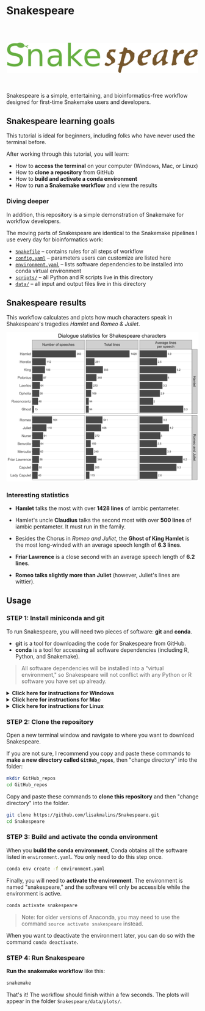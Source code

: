 # Snakespeare

<br /><br />
<div align="center">
  <img src="images/snakespeare_logo.png" alt="Snakespeare logo" width="500px" />
</div>
<br /><br />

Snakespeare is a simple, entertaining, and bioinformatics-free workflow designed for first-time Snakemake users and developers.

## Snakespeare learning goals
This tutorial is ideal for beginners, including folks who have never used the terminal before.

After working through this tutorial, you will learn:
- How to __access the terminal__ on your computer (Windows, Mac, or Linux)
- How to __clone a repository__ from GitHub
- How to __build and activate a conda environment__
- How to __run a Snakemake workflow__ and view the results

### Diving deeper
In addition, this repository is a simple demonstration of Snakemake for workflow developers.

The moving parts of Snakespeare are identical to the Snakemake pipelines I use every day for bioinformatics work:
- [`Snakefile`](Snakefile) – contains rules for all steps of workflow
- [`config.yaml`](config.yaml) – parameters users can customize are listed here
- [`environment.yaml`](environment.yaml) – lists software dependencies to be installed into conda virtual environment
- [`scripts/`](scripts) – all Python and R scripts live in this directory
- [`data/`](data) – all input and output files live in this directory

## Snakespeare results
This workflow calculates and plots how much characters speak in Shakespeare's tragedies _Hamlet_ and _Romeo & Juliet_.

![Example output from Snakespeare workflow.](images/all_statistics.png)

### Interesting statistics
- **Hamlet** talks the most with over **1428 lines** of iambic pentameter.

- Hamlet's uncle **Claudius** talks the second most with over **500 lines** of iambic pentameter. It must run in the family.

- Besides the Chorus in _Romeo and Juliet_, the **Ghost of King Hamlet** is the most long-winded with an average speech length of **6.3 lines**.

- **Friar Lawrence** is a close second with an average speech length of **6.2 lines**.

- **Romeo talks slightly more than Juliet** (however, Juliet's lines are wittier).


## Usage

### STEP 1: Install miniconda and git
To run Snakespeare, you will need two pieces of software: __git__ and __conda__.
- __git__ is a tool for downloading the code for Snakespeare from GitHub.
- __conda__ is a tool for accessing all software dependencies (including R, Python, and Snakemake).
> All software dependencies will be installed into a "virtual environment," so Snakespeare will not conflict with any Python or R software you have set up already.

<!------------------------------ Begin Windows instructions ------------------------------>
<details>
<summary><b>Click here for instructions for Windows</b></summary>
<table>

<!-- - - - - - - - - - - - - - - Windows + Anaconda Prompt - - - - - - - - - - - - - - -->
<tr><td><details>
<summary>Run Snakespeare via Anaconda prompt (recommended for new users)</summary>

#### Installing Miniconda3 for Windows
Head over to the Anaconda website and download a [Windows installer for Miniconda3](https://docs.conda.io/en/latest/miniconda.html#windows-installers).
> If you are not sure which to choose, pick the highest version of Python.
>
> You can check whether your system is 64-bit or 32-bit under __Settings__ > __About__ > __Device specifications__ > __System type__.

Run the installer and follow the instructions to complete your installation of Miniconda3.

#### Open Anaconda Prompt
Now click the Start menu and search for "__Anaconda prompt__." This is a version of the Windows "command prompt" terminal that includes miniconda.

#### Installing Git for Windows
In Anaconda prompt, copy and paste the following to install git:
```sh
conda install git
```

That's it! Continue to STEP 2.
</details></td></tr>

<!-- - - - - - - - - - - - - - - Windows + WSL - - - - - - - - - - - - - - -->
<tr><td><details>
<summary>Run Snakespeare via Windows Subsystem for Linux (advanced users)</summary>
If you are already using Windows Subsystem for Linux, follow the instructions below for how to install miniconda and git in your Ubuntu terminal.

#### Installing Git in WSL
Head to the [git website](https://git-scm.com/download/linux) and follow installation instructions for Ubuntu.

#### Installing Miniconda in WSL
Head to the [Anaconda website](https://docs.conda.io/projects/conda/en/latest/user-guide/install/linux.html) for instructions to download and run a Miniconda installer for Linux.

After installing git and miniconda, close any terminal windows you have open and continue to STEP 2.
</details></td></tr>

</table>
</details>

<!------------------------------ End Windows instructions ------------------------------>
<!------------------------------ Begin Mac instructions ------------------------------>
<details>
<summary><b>Click here for instructions for Mac</b></summary>
<table>

<tr><td>

#### Installing Git for Mac
On your Mac, open Terminal. Type `git` and press Enter.
- If a bunch of text appears (these are the usage instructions for git), congratulations, you already have git installed! Skip to **Installing Miniconda for Mac**.
- If you see `git: command not found`, then you will need to get git for Mac. The easiest method is to [install Xcode](https://apps.apple.com/us/app/xcode/id497799835), which is a suite of developer tools provided by Apple.
- After installing Xcode, open a *new* terminal window and try typing `git` again. You should see the usage instructions now.
> If you still see `git: command not found`, please [let me know](https://github.com/lisakmalins/Snakespeare/issues/new) so I can help.

#### Installing Miniconda for Mac
- To get Miniconda for Mac, download an installer from the [Anaconda website](https://docs.conda.io/projects/conda/en/latest/user-guide/install/macos.html).
- If you are not sure which to choose, download the __Python 3.9 Miniconda3 MacOSX 64-bit pkg__.
- Run the installer that just downloaded, and follow the instructions to complete your installation of Miniconda.

Done! Make sure you close any terminal windows that you have open, then continue to STEP 2.

</td></tr>
</table>
</details>

<!------------------------------ End Mac instructions ------------------------------>
<!------------------------------ Begin Linux instructions ------------------------------>
<details>
<summary><b>Click here for instructions for Linux</b></summary>
<table>

<!-- - - - - - - - - - - - - - - Linux Desktop - - - - - - - - - - - - - - -->
<tr><td><details>
<summary>Linux desktop users</summary>

#### Installing Git for Linux
Head to the [git website](https://git-scm.com/download/linux) for instructions to install git with your distribution's package manager.

#### Installing Miniconda for Linux
Head to the [Anaconda website](https://docs.conda.io/projects/conda/en/latest/user-guide/install/linux.html) for instructions to download and run a Miniconda installer.

After installing git and miniconda, close any terminal windows you have open and continue to STEP 2.
</details></td></tr>

<!-- - - - - - - - - - - - - - - Linux Server - - - - - - - - - - - - - - -->
<tr><td><details>
<summary>Linux server users</summary>

If you would like to run Snakespeare on a work or lab server, check with your supervisor or sysadmin to see if git and conda are installed already. If so, continue to STEP 2.

Otherwise, if you need to install software (and have permission to do so), follow the instructions below.

#### Installing Miniconda on a Linux Server
To __install miniconda__ from the command line:
```bash
wget https://repo.continuum.io/miniconda/Miniconda3-latest-Linux-x86_64.sh
bash Miniconda3-latest-Linux-x86_64.sh
```

The installer will ask you some questions to complete installation. Review and accept the license, accept or change home location, and answer yes to placing it in your path.

To finish configuring miniconda:
```bash
source $HOME/.bashrc
```

> Note: If your home folder is not writable on your server, conda will crash. If you experience this issue, run these commands to tell conda to store the environment in the current folder.
> ```bash
> conda config --add envs_dirs ./.conda/envs
> conda config --add pkgs_dirs ./.conda/pkgs
> ```

#### Installing Git on a Linux Server
To __install git__:
```bash
conda install git
```

</details></td></tr>
</table>
</details>
<!------------------------------ End Linux instructions ------------------------------>

### STEP 2: Clone the repository
Open a new terminal window and navigate to where you want to download Snakespeare.

If you are not sure, I recommend you copy and paste these commands to __make a new directory called `GitHub_repos`__, then "change directory" into the folder:
```bash
mkdir GitHub_repos
cd GitHub_repos
```

Copy and paste these commands to __clone this repository__ and then "change directory" into the folder.
```bash
git clone https://github.com/lisakmalins/Snakespeare.git
cd Snakespeare
```

### STEP 3: Build and activate the conda environment
When you __build the conda environment__, Conda obtains all the software listed in `environment.yaml`. You only need to do this step once.

```bash
conda env create -f environment.yaml
```

Finally, you will need to __activate the environment__. The environment is named "snakespeare," and the software will only be accessible while the environment is active.
```bash
conda activate snakespeare
```
> Note: for older versions of Anaconda, you may need to use the command `source activate snakespeare` instead.

When you want to deactivate the environment later, you can do so with the command `conda deactivate`.

### STEP 4: Run Snakespeare
__Run the snakemake workflow__ like this:
```bash
snakemake
```

That's it! The workflow should finish within a few seconds. The plots will appear in the folder `Snakespeare/data/plots/`.
